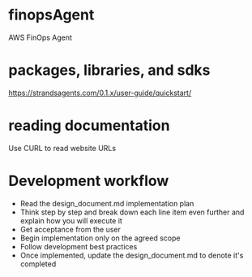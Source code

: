 # finopsAgent
AWS FinOps Agent

# packages, libraries, and sdks
https://strandsagents.com/0.1.x/user-guide/quickstart/

# reading documentation
Use CURL to read website URLs

# Development workflow
- Read the design_document.md implementation plan
- Think step by step and break down each line item even further and explain how you will execute it
- Get acceptance from the user
- Begin implementation only on the agreed scope
- Follow development best practices
- Once implemented, update the design_document.md to denote it's completed
